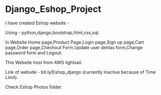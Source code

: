# Django_Eshop_Project
I have created Eshop website -

Using - python,django,bootstrap,html,css,sql.

In Website Home page,Product Page,Login page,Sign up page,Cart page,Order page,Chechout Form,Update user detilas form,Change password form and Logout.

This Website host from AWS lightsail.

Link of website - bit.ly/Eshop_django (currently Inactive because of Time Limit).

Check Eshop Photos folder.
